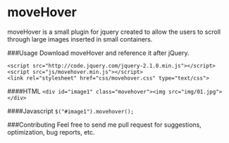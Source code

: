 moveHover
=========

moveHover is a small plugin for jquery created to allow the users to scroll through large images inserted in small containers.

###Usage
Download moveHover and reference it after jQuery.
```
<script src="http://code.jquery.com/jquery-2.1.0.min.js"></script>
<script src="js/movehover.min.js"></script>
<link rel="stylesheet" href="css/movehover.css" type="text/css">
```

####HTML
`<div id="image1" class="movehover"><img src="img/01.jpg"></div>`

####Javascript
`$("#image1").movehover();`

###Contributing
Feel free to send me pull request for suggestions, optimization, bug reports, etc.
